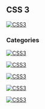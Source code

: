 ## CSS 3
[![CSS3](https://img.shields.io/badge/CSS3-196FB4?style=for-the-badge&logo=CSS3&logoColor=white&labelColor=101010)](https://github.com/Alberto-mt/HTML5_CSS3/blob/main/Apuntes/CSS3/index.md)

### Categories
[![CSS3](https://img.shields.io/badge/Metodologias_de_escritura-447ac0?style=for-the-badge&logo=CSS3&logoColor=white&labelColor=101010)](https://github.com/Alberto-mt/HTML5_CSS3/blob/main/Apuntes/CSS3/categories/Metodologias_de_escritura.md)

[![CSS3](https://img.shields.io/badge/Selectores-c044b8?style=for-the-badge&logo=CSS3&logoColor=white&labelColor=101010)](https://github.com/Alberto-mt/HTML5_CSS3/blob/main/Apuntes/CSS3/categories/Selectores.md)

[![CSS3](https://img.shields.io/badge/*-c08a44?style=for-the-badge&logo=CSS3&logoColor=white&labelColor=101010)]()

[![CSS3](https://img.shields.io/badge/*-44c04c?style=for-the-badge&logo=CSS3&logoColor=white&labelColor=101010)]()


[![CSS3](https://img.shields.io/badge/CSS3-196FB4?style=for-the-badge&label=&#9650;&logoColor=white&labelColor=101010)](https://github.com/Alberto-mt/HTML5_CSS3/blob/main/Apuntes/CSS3/index.md)
